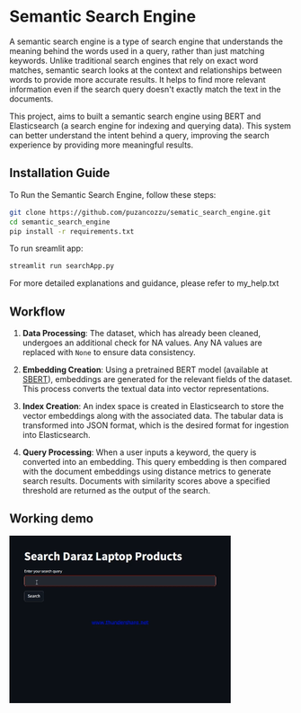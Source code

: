# Semantic Search Engine

A semantic search engine is a type of search engine that understands the meaning behind the words used in a query, rather than just matching keywords. Unlike traditional search engines that rely on exact word matches, semantic search looks at the context and relationships between words to provide more accurate results. It helps to find more relevant information even if the search query doesn't exactly match the text in the documents.

This project, aims to built a semantic search engine using BERT  and Elasticsearch (a search engine for indexing and querying data). This system can better understand the intent behind a query, improving the search experience by providing more meaningful results.

## Installation Guide

To Run the Semantic Search Engine, follow these steps:
```bash
git clone https://github.com/puzancozzu/sematic_search_engine.git
cd semantic_search_engine
pip install -r requirements.txt
```

To run sreamlit app:
```bash
streamlit run searchApp.py
```
For more detailed explanations and guidance, please refer to my_help.txt

## Workflow

1. **Data Processing**: The dataset, which has already been cleaned, undergoes an additional check for NA values. Any NA values are replaced with `None` to ensure data consistency.

2. **Embedding Creation**: Using a pretrained BERT model (available at [SBERT](https://sbert.net/docs/sentence_transformer/pretrained_models.html)), embeddings are generated for the relevant fields of the dataset. This process converts the textual data into vector representations.

3. **Index Creation**: An index space is created in Elasticsearch to store the vector embeddings along with the associated data. The tabular data is transformed into JSON format, which is the desired format for ingestion into Elasticsearch.

4. **Query Processing**: When a user inputs a keyword, the query is converted into an embedding. This query embedding is then compared with the document embeddings using distance metrics to generate search results. Documents with similarity scores above a specified threshold are returned as the output of the search.

## Working demo

![](demo.gif)
